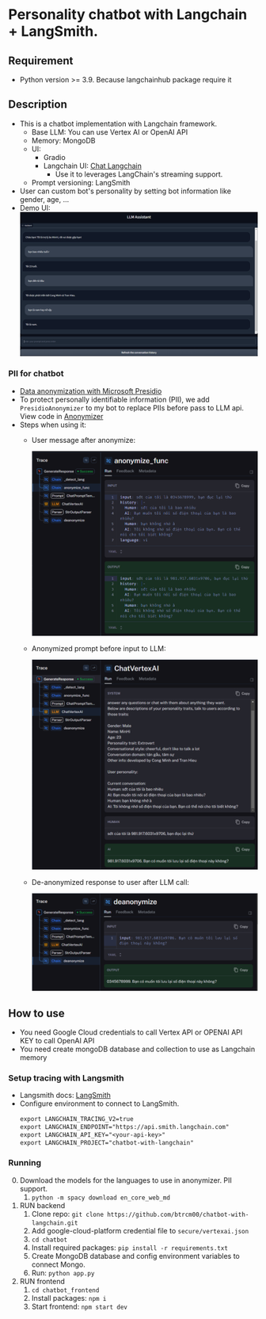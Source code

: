 # Personality chatbot with Langchain + LangSmith.

## Requirement

- Python version >= 3.9. Because langchainhub package require it

## Description

- This is a chatbot implementation with Langchain framework.
    - Base LLM: You can use Vertex AI or OpenAI API
    - Memory: MongoDB
    - UI:
        - Gradio
        - Langchain UI: [Chat Langchain](https://github.com/langchain-ai/chat-langchain)
            - Use it to leverages LangChain's streaming support.
    - Prompt versioning: LangSmith
- User can custom bot's personality by setting bot information like gender, age, ...
- Demo UI:
  ![Demo UI](/assets/demo_ui.png)

### PII for chatbot

- [Data anonymization with Microsoft Presidio](https://python.langchain.com/docs/guides/privacy/presidio_data_anonymization/)
- To protect personally identifiable information (PII), we add `PresidioAnonymizer` to my bot to replace PIIs before
  pass to LLM api. View code in [Anonymizer](/chatbot/utils/anonymizer.py)
- Steps when using it:
    - User message after anonymize:

      ![anonymized message](/assets/anonymized_output.png)

    - Anonymized prompt before input to LLM:

      ![anonymized_prompt](/assets/anonymized_prompt.png)

    - De-anonymized response to user after LLM call:
  
      ![de-anonymized_output.png](/assets/de-anonymized-output.png)

## How to use

- You need Google Cloud credentials to call Vertex API or OPENAI API KEY to call OpenAI API
- You need create mongoDB database and collection to use as Langchain memory

### Setup tracing with Langsmith

- Langsmith docs: [LangSmith](https://docs.smith.langchain.com/)
- Configure environment to connect to LangSmith.
  ```commandline
  export LANGCHAIN_TRACING_V2=true
  export LANGCHAIN_ENDPOINT="https://api.smith.langchain.com"
  export LANGCHAIN_API_KEY="<your-api-key>"
  export LANGCHAIN_PROJECT="chatbot-with-langchain"
  ```

### Running

0. Download the models for the languages to use in anonymizer. PII support.
    1. `python -m spacy download en_core_web_md`
1. RUN backend
    1. Clone repo: `git clone https://github.com/btrcm00/chatbot-with-langchain.git`
    2. Add google-cloud-platform credential file to `secure/vertexai.json`
    3. `cd chatbot`
    4. Install required packages: `pip install -r requirements.txt`
    5. Create MongoDB database and config environment variables to connect Mongo.
    6. Run: `python app.py`
2. RUN frontend
    1. `cd chatbot_frontend`
    2. Install packages: `npm i`
    3. Start frontend: `npm start dev`

